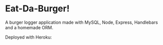 # Eat-Da-Burger!

A burger logger application made with MySQL, Node, Express, Handlebars and a homemade ORM.

Deployed with Heroku: []()